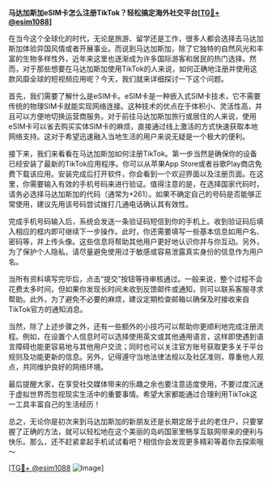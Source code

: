 **马达加斯加eSIM卡怎么注册TikTok？轻松搞定海外社交平台[[TG💪+ @esim1088](https://t.me/s/esim1088)]**

在当今这个全球化的时代，无论是旅游、留学还是工作，很多人都会选择去马达加斯加体验异国风情或者开展事业。而说到马达加斯加，除了它独特的自然风光和丰富的生物多样性外，近年来这里也逐渐成为许多国际游客和居民的热门选择。然而，对于那些想要在马达加斯加使用TikTok的人来说，如何正确地注册并使用这款风靡全球的短视频应用呢？今天，我们就来详细探讨一下这个问题。

首先，我们需要了解什么是eSIM卡。eSIM卡是一种嵌入式SIM卡技术，它不需要传统的物理SIM卡就能实现网络连接。这种技术的优点在于体积小、灵活性高，并且可以方便地切换运营商服务。对于前往马达加斯加旅行或居住的人来说，使用eSIM卡可以省去购买实体SIM卡的麻烦，直接通过线上激活的方式快速获取本地网络支持。这对于希望迅速融入当地生活的用户来说无疑是一个极大的便利。

接下来，我们来看看在马达加斯加如何注册TikTok。第一步当然是确保你的设备已经安装了最新的TikTok应用程序。你可以从苹果App Store或者谷歌Play商店免费下载该应用。安装完成后打开软件，你会看到一个欢迎界面以及注册页面。在这里，你需要输入有效的手机号码来进行验证。值得注意的是，在选择国家代码时，请务必选择马达加斯加的代码（通常为+261）。如果不确定自己的号码是否能够正常使用，建议先用该号码尝试拨打几通电话确认其有效性。

完成手机号码输入后，系统会发送一条验证码短信到你的手机上。收到验证码后填入相应的框内即可继续下一步操作。此时，你还需要填写一些基本信息如用户名、密码等，并上传头像。这些信息将帮助其他用户更好地认识你并与你互动。另外，为了保护个人隐私，请尽量避免使用过于敏感或容易泄露真实身份的信息作为用户名。

当所有资料填写完毕后，点击“提交”按钮等待审核通过。一般来说，整个过程不会花费太多时间，但如果你发现长时间未收到反馈邮件或通知，则可以联系客服寻求帮助。此外，为了避免不必要的麻烦，建议定期检查邮箱以确保及时接收来自TikTok官方的通知消息。

当然，除了上述步骤之外，还有一些额外的小技巧可以帮助你更顺利地完成注册流程。例如，在设置个人信息时可以选择使用英文或其他通用语言，这样即使遇到语言障碍也能更容易地与其他用户交流；同时也可以关注官方账号获取更多关于平台规则及功能更新的信息。另外，记得遵守当地法律法规以及社区准则，尊重他人观点，共同维护良好的网络环境。

最后提醒大家，在享受社交媒体带来的乐趣之余也要注意适度使用，不要过度沉迷于虚拟世界而忽视现实生活中的重要事情。希望大家都能通过合理利用TikTok这一工具丰富自己的生活经历！

总之，无论你是初次来到马达加斯加的新朋友还是长期定居于此的老住户，只要掌握了正确的方法，就可以轻松地在这个美丽的岛屿国家里畅享互联网带来的便利与快乐。那么，还不赶紧拿起手机试试看吧？相信你会发现更多精彩等着你去探索哦～

[[TG💪+ @esim1088](https://t.me/s/esim1088) ![Image](https://i.postimg.cc/4NQfJmqS/Snipaste-2025-05-13-00-14-12.png)]